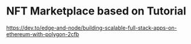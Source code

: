 # NFT Marketplace based on Tutorial

https://dev.to/edge-and-node/building-scalable-full-stack-apps-on-ethereum-with-polygon-2cfb
